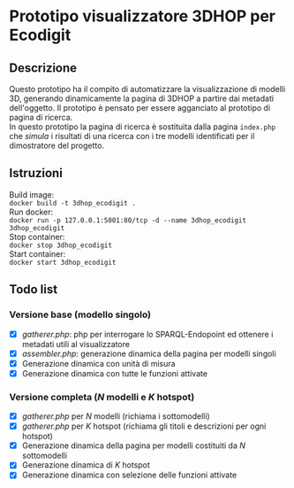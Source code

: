 # Prototipo visualizzatore 3DHOP per Ecodigit

## Descrizione

Questo prototipo ha il compito di automatizzare la visualizzazione di modelli 3D, generando dinamicamente la pagina di 3DHOP a partire dai metadati dell'oggetto. Il prototipo è pensato per essere agganciato al prototipo di pagina di ricerca.  
In questo prototipo la pagina di ricerca è sostituita dalla pagina `index.php` che *simula* i risultati di una ricerca con i tre modelli identificati per il dimostratore del progetto.  

## Istruzioni

Build image:  
`docker build -t 3dhop_ecodigit .`  
Run docker:  
`docker run -p 127.0.0.1:5001:80/tcp -d --name 3dhop_ecodigit 3dhop_ecodigit`  
Stop container:  
`docker stop 3dhop_ecodigit`  
Start container:  
`docker start 3dhop_ecodigit`  

## Todo list

### Versione base (modello singolo)

- [X] *gatherer.php*: php per interrogare lo SPARQL-Endopoint ed ottenere i metadati utili al visualizzatore
- [x] *assembler.php*: generazione dinamica della pagina per modelli singoli
- [x] Generazione dinamica con unità di misura
- [x] Generazione dinamica con tutte le funzioni attivate

### Versione completa (*N* modelli e *K* hotspot)

- [X] *gatherer.php* per *N* modelli (richiama i sottomodelli)
- [X] *gatherer.php* per *K* hotspot (richiama gli titoli e descrizioni per ogni hotspot)
- [X] Generazione dinamica della pagina per modelli costituiti da *N* sottomodelli
- [X] Generazione dinamica di *K* hotspot
- [X] Generazione dinamica con selezione delle funzioni attivate

